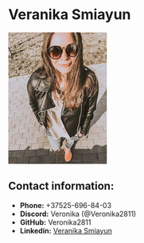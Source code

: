 # Veranika Smiayun

![foto](photo/photo.jpg)
<br />

## Contact information:
- __Phone:__ +37525-696-84-03
- __Discord:__ Veronika (@Veronika2811)
- __GitHub:__ Veronika2811
- __Linkedin:__ [Veranika Smiayun](https://www.linkedin.com/in/veranika-smiayun-9a2297235/)
<br/>
